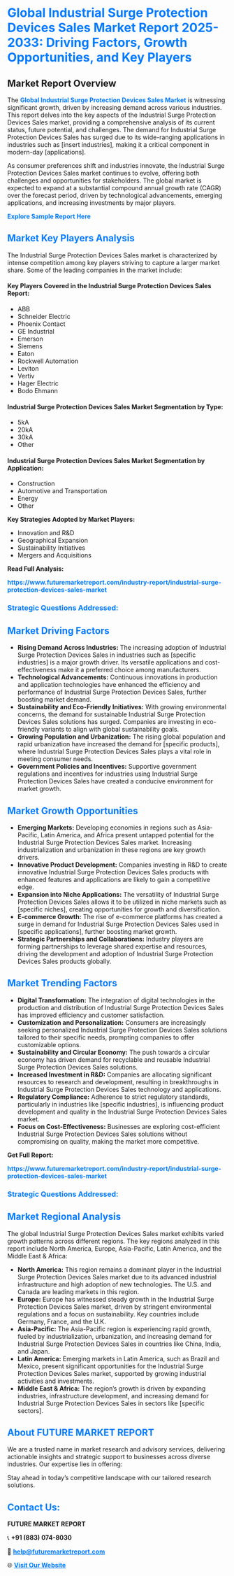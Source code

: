<h1 style="color: #007BFF;">Global Industrial Surge Protection Devices Sales Market Report 2025-2033: Driving Factors, Growth Opportunities, and Key Players</h1>

<section id="overview">
<h2>Market Report Overview</h2>
<p>The <a href="https://www.futuremarketreport.com/industry-report/industrial-surge-protection-devices-sales-market" style="color: #007BFF; text-decoration: none;"><strong>Global Industrial Surge Protection Devices Sales Market</strong></a> is witnessing significant growth, driven by increasing demand across various industries. This report delves into the key aspects of the Industrial Surge Protection Devices Sales market, providing a comprehensive analysis of its current status, future potential, and challenges. The demand for Industrial Surge Protection Devices Sales has surged due to its wide-ranging applications in industries such as [insert industries], making it a critical component in modern-day [applications].</p>
<p>As consumer preferences shift and industries innovate, the Industrial Surge Protection Devices Sales market continues to evolve, offering both challenges and opportunities for stakeholders. The global market is expected to expand at a substantial compound annual growth rate (CAGR) over the forecast period, driven by technological advancements, emerging applications, and increasing investments by major players.</p>
</section>

<section id="overview">
<p><a href="https://www.futuremarketreport.com/request-sample/reportId=109182" style="color: #007BFF; text-decoration: none;"><strong>Explore Sample Report Here</strong></a></p>
</section>

<section id="key-players">
<h2 style="color: #007BFF;">Market Key Players Analysis</h2>
<p>The Industrial Surge Protection Devices Sales market is characterized by intense competition among key players striving to capture a larger market share. Some of the leading companies in the market include:</p>
<h4>Key Players Covered in the Industrial Surge Protection Devices Sales Report:</h4>
<ul><li>ABB</li><li>Schneider Electric</li><li>Phoenix Contact</li><li>GE Industrial</li><li>Emerson</li><li>Siemens</li><li>Eaton</li><li>Rockwell Automation</li><li>Leviton</li><li>Vertiv</li><li>Hager Electric</li><li>Bodo Ehmann</li></ul>
<h4>Industrial Surge Protection Devices Sales Market Segmentation by Type:</h4>
<ul><li>5kA</li><li>20kA</li><li>30kA</li><li>Other</li></ul>

<h4>Industrial Surge Protection Devices Sales Market Segmentation by Application:</h4>
<ul><li>Construction</li><li>Automotive and Transportation</li><li>Energy</li><li>Other</li></ul>
<p><strong>Key Strategies Adopted by Market Players:</strong></p>
<ul>
<li>Innovation and R&D</li>
<li>Geographical Expansion</li>
<li>Sustainability Initiatives</li>
<li>Mergers and Acquisitions</li>
</ul>
</section>

<section>
<p><strong>Read Full Analysis: </strong></p><a href="https://www.futuremarketreport.com/industry-report/industrial-surge-protection-devices-sales-market" style="color: #007BFF; text-decoration: none;"><strong>https://www.futuremarketreport.com/industry-report/industrial-surge-protection-devices-sales-market</strong></a>
<h3 style="color: #007BFF;">Strategic Questions Addressed:</h3>
</section>

<section id="driving-factors">
<h2 style="color: #007BFF;">Market Driving Factors</h2>
<ul>
<li><strong>Rising Demand Across Industries:</strong> The increasing adoption of Industrial Surge Protection Devices Sales in industries such as [specific industries] is a major growth driver. Its versatile applications and cost-effectiveness make it a preferred choice among manufacturers.</li>
<li><strong>Technological Advancements:</strong> Continuous innovations in production and application technologies have enhanced the efficiency and performance of Industrial Surge Protection Devices Sales, further boosting market demand.</li>
<li><strong>Sustainability and Eco-Friendly Initiatives:</strong> With growing environmental concerns, the demand for sustainable Industrial Surge Protection Devices Sales solutions has surged. Companies are investing in eco-friendly variants to align with global sustainability goals.</li>
<li><strong>Growing Population and Urbanization:</strong> The rising global population and rapid urbanization have increased the demand for [specific products], where Industrial Surge Protection Devices Sales plays a vital role in meeting consumer needs.</li>
<li><strong>Government Policies and Incentives:</strong> Supportive government regulations and incentives for industries using Industrial Surge Protection Devices Sales have created a conducive environment for market growth.</li>
</ul>
</section>

<section id="growth-opportunities">
<h2 style="color: #007BFF;">Market Growth Opportunities</h2>
<ul>
<li><strong>Emerging Markets:</strong> Developing economies in regions such as Asia-Pacific, Latin America, and Africa present untapped potential for the Industrial Surge Protection Devices Sales market. Increasing industrialization and urbanization in these regions are key growth drivers.</li>
<li><strong>Innovative Product Development:</strong> Companies investing in R&D to create innovative Industrial Surge Protection Devices Sales products with enhanced features and applications are likely to gain a competitive edge.</li>
<li><strong>Expansion into Niche Applications:</strong> The versatility of Industrial Surge Protection Devices Sales allows it to be utilized in niche markets such as [specific niches], creating opportunities for growth and diversification.</li>
<li><strong>E-commerce Growth:</strong> The rise of e-commerce platforms has created a surge in demand for Industrial Surge Protection Devices Sales used in [specific applications], further boosting market growth.</li>
<li><strong>Strategic Partnerships and Collaborations:</strong> Industry players are forming partnerships to leverage shared expertise and resources, driving the development and adoption of Industrial Surge Protection Devices Sales products globally.</li>
</ul>
</section>

<section id="trending-factors">
<h2 style="color: #007BFF;">Market Trending Factors</h2>
<ul>
<li><strong>Digital Transformation:</strong> The integration of digital technologies in the production and distribution of Industrial Surge Protection Devices Sales has improved efficiency and customer satisfaction.</li>
<li><strong>Customization and Personalization:</strong> Consumers are increasingly seeking personalized Industrial Surge Protection Devices Sales solutions tailored to their specific needs, prompting companies to offer customizable options.</li>
<li><strong>Sustainability and Circular Economy:</strong> The push towards a circular economy has driven demand for recyclable and reusable Industrial Surge Protection Devices Sales solutions.</li>
<li><strong>Increased Investment in R&D:</strong> Companies are allocating significant resources to research and development, resulting in breakthroughs in Industrial Surge Protection Devices Sales technology and applications.</li>
<li><strong>Regulatory Compliance:</strong> Adherence to strict regulatory standards, particularly in industries like [specific industries], is influencing product development and quality in the Industrial Surge Protection Devices Sales market.</li>
<li><strong>Focus on Cost-Effectiveness:</strong> Businesses are exploring cost-efficient Industrial Surge Protection Devices Sales solutions without compromising on quality, making the market more competitive.</li>
</ul>
</section>

<section>
<p><strong>Get Full Report: </strong></p><a href="https://www.futuremarketreport.com/industry-report/industrial-surge-protection-devices-sales-market" style="color: #007BFF; text-decoration: none;"><strong>https://www.futuremarketreport.com/industry-report/industrial-surge-protection-devices-sales-market</strong></a>
<h3 style="color: #007BFF;">Strategic Questions Addressed:</h3>
</section>


<section id="regional-analysis">
<h2 style="color: #007BFF;">Market Regional Analysis</h2>
<p>The global Industrial Surge Protection Devices Sales market exhibits varied growth patterns across different regions. The key regions analyzed in this report include North America, Europe, Asia-Pacific, Latin America, and the Middle East & Africa:</p>
<ul>
<li><strong>North America:</strong> This region remains a dominant player in the Industrial Surge Protection Devices Sales market due to its advanced industrial infrastructure and high adoption of new technologies. The U.S. and Canada are leading markets in this region.</li>
<li><strong>Europe:</strong> Europe has witnessed steady growth in the Industrial Surge Protection Devices Sales market, driven by stringent environmental regulations and a focus on sustainability. Key countries include Germany, France, and the U.K.</li>
<li><strong>Asia-Pacific:</strong> The Asia-Pacific region is experiencing rapid growth, fueled by industrialization, urbanization, and increasing demand for Industrial Surge Protection Devices Sales in countries like China, India, and Japan.</li>
<li><strong>Latin America:</strong> Emerging markets in Latin America, such as Brazil and Mexico, present significant opportunities for the Industrial Surge Protection Devices Sales market, supported by growing industrial activities and investments.</li>
<li><strong>Middle East & Africa:</strong> The region’s growth is driven by expanding industries, infrastructure development, and increasing demand for Industrial Surge Protection Devices Sales in sectors like [specific sectors].</li>
</ul>
</section>

<footer>
<h2 style="color: #007BFF;">About FUTURE MARKET REPORT</h2>
<p>We are a trusted name in market research and advisory services, delivering actionable insights and strategic support to businesses across diverse industries. Our expertise lies in offering:</p>

<p>Stay ahead in today’s competitive landscape with our tailored research solutions.</p>

<h2 style="color: #007BFF;">Contact Us:</h2>
<p><strong>FUTURE MARKET REPORT</strong></p>
<p>📞 <strong>+91 (883) 074-8030</strong></p>
<p>📧 <strong><a href="mailto:help@futuremarketreport.com" style="color: #007BFF;">help@futuremarketreport.com</a></strong></p>
<p>🌐 <strong><a href="https://www.futuremarketreport.com/" style="color: #007BFF;">Visit Our Website</a></strong></p>
</footer>